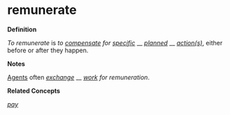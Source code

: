 # remunerate

**Definition**

_To remunerate_ is _to_ [_compensate_](https://github.com/gcassel/Modular-Organization-Terminology/blob/master/terms/compensate.md) _for_ [_specific_](https://github.com/gcassel/Modular-Organization-Terminology/blob/master/terms/specific.md) __ [_planned_](https://github.com/gcassel/Modular-Organization-Terminology/blob/master/terms/plan.md) __ [_action(s)_](https://github.com/gcassel/Modular-Organization-Terminology/blob/master/terms/act.md), either before or after they happen.

**Notes**

[Agents](https://github.com/gcassel/Modular-Organization-Terminology/blob/master/terms/agent.md) often [_exchange_](https://github.com/gcassel/Modular-Organization-Terminology/blob/master/terms/exchange.md) __ [_work_](https://github.com/gcassel/Modular-Organization-Terminology/blob/master/terms/work.md) _for remuneration_.

**Related Concepts**

[_pay_](https://github.com/gcassel/Modular-Organization-Terminology/blob/master/terms/pay.md)
